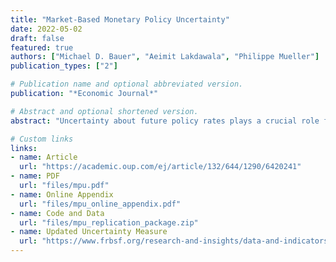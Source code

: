 ```yaml
---
title: "Market-Based Monetary Policy Uncertainty"
date: 2022-05-02
draft: false
featured: true
authors: ["Michael D. Bauer", "Aeimit Lakdawala", "Philippe Mueller"]
publication_types: ["2"]

# Publication name and optional abbreviated version.
publication: "*Economic Journal*"

# Abstract and optional shortened version.
abstract: "Uncertainty about future policy rates plays a crucial role for the transmission of monetary policy to financial markets. We demonstrate this using event studies of FOMC announcements and a new model-free uncertainty measure based on derivatives. Over the ``FOMC uncertainty cycle'' announcements systematically resolve uncertainty, which then gradually ramps up again. Changes in monetary policy uncertainty around FOMC announcements---often due to forward guidance---have pronounced effects on asset prices that are distinct from the effects of conventional policy surprises. The level of uncertainty determines the magnitude of financial market reactions to surprises about the path of policy rates."

# Custom links
links:
- name: Article
  url: "https://academic.oup.com/ej/article/132/644/1290/6420241"
- name: PDF
  url: "files/mpu.pdf"
- name: Online Appendix
  url: "files/mpu_online_appendix.pdf"
- name: Code and Data
  url: "files/mpu_replication_package.zip"
- name: Updated Uncertainty Measure
  url: "https://www.frbsf.org/research-and-insights/data-and-indicators/market-based-monetary-policy-uncertainty/"
---
```

